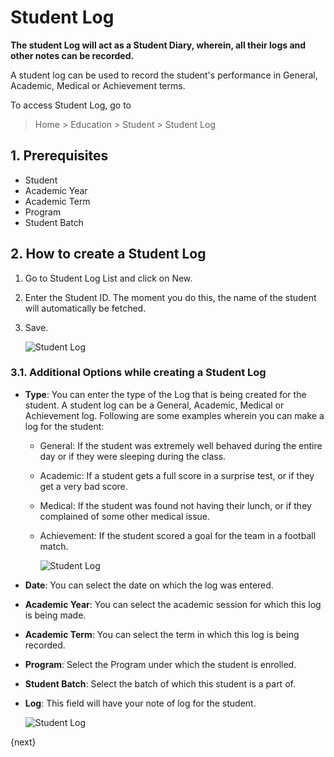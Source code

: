 <!-- add-breadcrumbs -->
# Student Log

**The student Log will act as a Student Diary, wherein, all their logs and other notes can be recorded.**

A student log can be used to record the student's performance in General, Academic, Medical or Achievement terms.

To access Student Log, go to

> Home > Education > Student > Student Log

## 1. Prerequisites

* Student
* Academic Year
* Academic Term
* Program
* Student Batch

## 2. How to create a Student Log

1. Go to Student Log List and click on New.
1. Enter the Student ID. The moment you do this, the name of the student will automatically be fetched.
1. Save.

    ![Student Log](/docs/v13/assets/img/education/education-student-log-1.png)

### 3.1. Additional Options while creating a Student Log

* **Type**: You can enter the type of the Log that is being created for the student. A student log can be a General, Academic, Medical or Achievement log. Following are some examples wherein you can make a log for the student:

    - General: If the student was extremely well behaved during the entire day or if they were sleeping during the class.
    - Academic: If a student gets a full score in a surprise test, or if they get a very bad score.
    - Medical: If the student was found not having their lunch, or if they complained of some other medical issue.
    - Achievement: If the student scored a goal for the team in a football match.

        ![Student Log](/docs/v13/assets/img/education/education-student-log-2.png)

* **Date**: You can select the date on which the log was entered.
* **Academic Year**: You can select the academic session for which this log is being made.
* **Academic Term**: You can select the term in which this log is being recorded.
* **Program**: Select the Program under which the student is enrolled.
* **Student Batch**: Select the batch of which this student is a part of.
* **Log**: This field will have your note of log for the student.

    ![Student Log](/docs/v13/assets/img/education/education-student-log-3.png)

{next}
